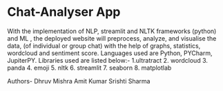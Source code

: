 # Chat-Analyser App
With the implementation of NLP, streamlit and NLTK frameworks (python) and ML , the deployed website will preprocess, analyze, and visualise the data,
(of individual or group chat) with the help of graphs, statistics, wordcloud and sentiment score.
Languages used are Python, PYCharm, JupiterPY.
Libraries used are listed below:-
1.ultratract
2. wordcloud
3. panda
4. emoji
5. nltk
6. streamlit
7. seaborn
8. matplotlab

Authors-
Dhruv Mishra
Amit Kumar
Srishti Sharma
